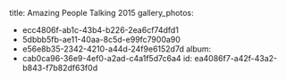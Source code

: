 title: Amazing People Talking 2015
gallery_photos:
  - ecc4806f-ab1c-43b4-b226-2ea6cf74dfd1
  - 5dbbb5fb-ae11-40aa-8c5d-e99fc7900a90
  - e56e8b35-2342-4210-a44d-24f9e6152d7d
album:
  - cab0ca96-36e9-4ef0-a2ad-c4a1f5d7c6a4
id: ea4086f7-a42f-43a2-b843-f7b82df63f0d
